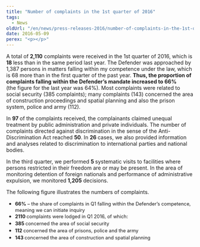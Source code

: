 ```yaml
---
title: "Number of complaints in the 1st quarter of 2016"
tags:
  - News
oldUrl: "/en/news/press-releases-2016/number-of-complaints-in-the-1st-quarter-of-2016/"
date: 2016-05-09
perex: "<p></p>"
---
```


<!-- imported from the old website -->

<p>A total of <b>2,110</b> complaints were received in the 1st quarter of 2016, which is <b>18 </b>less than in the same period last year. The Defender was approached by 1,387 persons in matters falling within my competence under the law, which is 68 more than in the first quarter of the past year. <b>Thus, the proportion of complaints falling within the Defender’s mandate increased to 66% </b>(the figure for the last year was 64%). Most complaints were related to social security (385 complaints); many complaints (143) concerned the area of construction proceedings and spatial planning and also the prison system, police and army (112).</p> <p>In <b>97 </b>of the complaints received, the complainants claimed unequal treatment by public administration and private individuals. The number of complaints directed against discrimination in the sense of the Anti-Discrimination Act reached <b>50</b>. In <b>26 </b>cases, we also provided information and analyses related to discrimination to international parties and national bodies. </p> <p>In the third quarter, we performed <b>5 </b>systematic visits to facilities where persons restricted in their freedom are or may be present. In the area of monitoring detention of foreign nationals and performance of administrative expulsion, we monitored <b>1,205</b> decisions. </p> <p>The following figure illustrates the numbers of complaints.</p><ul><li><span style="line-height: 17.92px; font-size: 12.8px;"><b>66%</b> – the share of complaints in Q1 falling within the Defender’s competence, meaning we can initiate inquiry</span></li><li><span style="line-height: 17.92px; font-size: 12.8px;"><b>2110 </b>complaints were lodged in Q1 2016, of which:</span></li><li><span style="line-height: 17.92px; font-size: 12.8px;"><b>385 </b>concerned the area of social security</span></li><li><span style="line-height: 17.92px; font-size: 12.8px;"><b>112 </b>concerned the area of prisons, police and the army</span></li><li><span style="line-height: 17.92px; font-size: 12.8px;"><b>143 </b>concerned the area of construction and spatial planning</span></li></ul><p></p>
